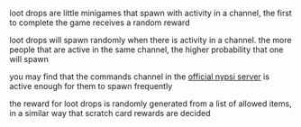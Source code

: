 <script>
  import DocsTemplate from "$lib/components/docs/DocsTemplate.svelte"
  import DocsHeader from '$lib/components/docs/DocsHeader.svelte';
</script>

<DocsTemplate title='loot drops' />

loot drops are little minigames that spawn with activity in a channel, the first to complete the game receives a random reward

<DocsHeader header='h2' text="spawning" />

loot drops will spawn randomly when there is activity in a channel. the more people that are active in the same channel, the higher probability that one will spawn

you may find that the commands channel in the [official nypsi server](https://discord.gg/hJTDNST) is active enough for them to spawn frequently

<DocsHeader header='h2' text="rewards" />

the reward for loot drops is randomly generated from a list of allowed items, in a similar way that scratch card rewards are decided
